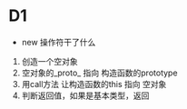 # D1 
- new 操作符干了什么
 1. 创造一个空对象
 2. 空对象的_proto_ 指向 构造函数的prototype
 3. 用call方法 让构造函数的this 指向 空对象
 4. 判断返回值，如果是基本类型，返回